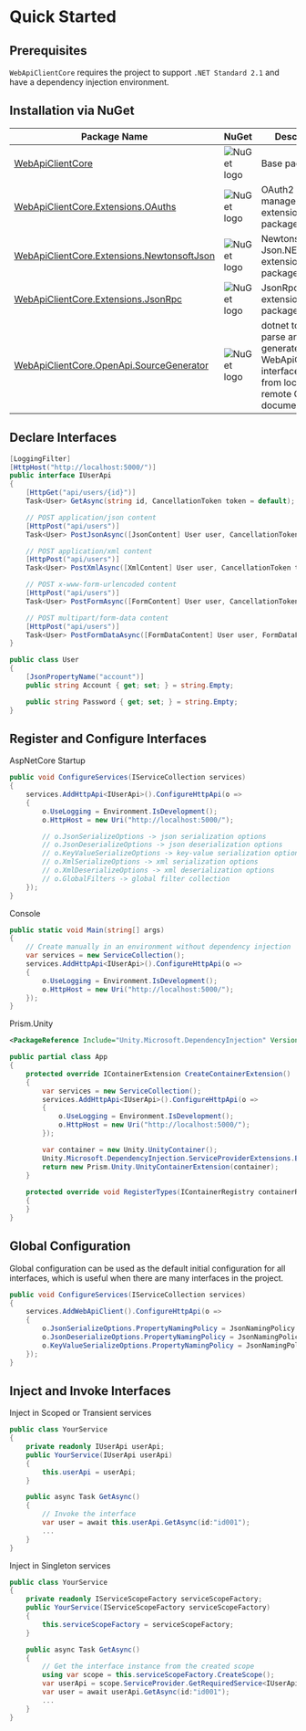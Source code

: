 ﻿# Quick Started

## Prerequisites

`WebApiClientCore` requires the project to support `.NET Standard 2.1` and have a dependency injection environment.

## Installation via NuGet

| Package Name                                                                                                            | NuGet                                                                                   | Description                                                               |
| ----------------------------------------------------------------------------------------------------------------------- | --------------------------------------------------------------------------------------- | ------------------------------------------------------------------------- |
| [WebApiClientCore](https://www.nuget.org/packages/WebApiClientCore)                                                     | ![NuGet logo](https://buildstats.info/nuget/WebApiClientCore)                           | Base package                                                              |
| [WebApiClientCore.Extensions.OAuths](https://www.nuget.org/packages/WebApiClientCore.Extensions.OAuths)                 | ![NuGet logo](https://buildstats.info/nuget/WebApiClientCore.Extensions.OAuths)         | OAuth2 and token management extensions package                             |
| [WebApiClientCore.Extensions.NewtonsoftJson](https://www.nuget.org/packages/WebApiClientCore.Extensions.NewtonsoftJson) | ![NuGet logo](https://buildstats.info/nuget/WebApiClientCore.Extensions.NewtonsoftJson) | Newtonsoft's Json.NET extensions package                                  |
| [WebApiClientCore.Extensions.JsonRpc](https://www.nuget.org/packages/WebApiClientCore.Extensions.JsonRpc)               | ![NuGet logo](https://buildstats.info/nuget/WebApiClientCore.Extensions.JsonRpc)        | JsonRpc calling extensions package                                        |
| [WebApiClientCore.OpenApi.SourceGenerator](https://www.nuget.org/packages/WebApiClientCore.OpenApi.SourceGenerator)     | ![NuGet logo](https://buildstats.info/nuget/WebApiClientCore.OpenApi.SourceGenerator)   | dotnet tool to parse and generate WebApiClientCore interface code from local or remote OpenApi documents |

## Declare Interfaces

```csharp
[LoggingFilter]
[HttpHost("http://localhost:5000/")]
public interface IUserApi
{
    [HttpGet("api/users/{id}")]
    Task<User> GetAsync(string id, CancellationToken token = default);

    // POST application/json content
    [HttpPost("api/users")]
    Task<User> PostJsonAsync([JsonContent] User user, CancellationToken token = default);

    // POST application/xml content
    [HttpPost("api/users")]
    Task<User> PostXmlAsync([XmlContent] User user, CancellationToken token = default);

    // POST x-www-form-urlencoded content
    [HttpPost("api/users")]
    Task<User> PostFormAsync([FormContent] User user, CancellationToken token = default);

    // POST multipart/form-data content
    [HttpPost("api/users")]
    Task<User> PostFormDataAsync([FormDataContent] User user, FormDataFile avatar, CancellationToken token = default);
}

public class User
{ 
    [JsonPropertyName("account")]
    public string Account { get; set; } = string.Empty;

    public string Password { get; set; } = string.Empty;
}
```

## Register and Configure Interfaces

AspNetCore Startup

```csharp
public void ConfigureServices(IServiceCollection services)
{
    services.AddHttpApi<IUserApi>().ConfigureHttpApi(o =>
    {
        o.UseLogging = Environment.IsDevelopment();
        o.HttpHost = new Uri("http://localhost:5000/");

        // o.JsonSerializeOptions -> json serialization options
        // o.JsonDeserializeOptions -> json deserialization options
        // o.KeyValueSerializeOptions -> key-value serialization options
        // o.XmlSerializeOptions -> xml serialization options
        // o.XmlDeserializeOptions -> xml deserialization options
        // o.GlobalFilters -> global filter collection
    });
}
```

Console

```csharp
public static void Main(string[] args)
{
    // Create manually in an environment without dependency injection
    var services = new ServiceCollection();
    services.AddHttpApi<IUserApi>().ConfigureHttpApi(o =>
    {       
        o.UseLogging = Environment.IsDevelopment();
        o.HttpHost = new Uri("http://localhost:5000/");
    });
}
```

Prism.Unity

```xml
<PackageReference Include="Unity.Microsoft.DependencyInjection" Version="5.11.5" />
```

```csharp
public partial class App
{      
    protected override IContainerExtension CreateContainerExtension()
    {
        var services = new ServiceCollection();
        services.AddHttpApi<IUserApi>().ConfigureHttpApi(o =>
        {       
            o.UseLogging = Environment.IsDevelopment();
            o.HttpHost = new Uri("http://localhost:5000/");
        });

        var container = new Unity.UnityContainer();
        Unity.Microsoft.DependencyInjection.ServiceProviderExtensions.BuildServiceProvider(services, container);
        return new Prism.Unity.UnityContainerExtension(container);
    } 
    
    protected override void RegisterTypes(IContainerRegistry containerRegistry)
    {
    }    
}
```

## Global Configuration

Global configuration can be used as the default initial configuration for all interfaces, which is useful when there are many interfaces in the project.

```csharp
public void ConfigureServices(IServiceCollection services)
{
    services.AddWebApiClient().ConfigureHttpApi(o =>
    {
        o.JsonSerializeOptions.PropertyNamingPolicy = JsonNamingPolicy.CamelCase;
        o.JsonDeserializeOptions.PropertyNamingPolicy = JsonNamingPolicy.CamelCase;
        o.KeyValueSerializeOptions.PropertyNamingPolicy = JsonNamingPolicy.CamelCase;
    });
}
```

## Inject and Invoke Interfaces

Inject in Scoped or Transient services

```csharp
public class YourService
{
    private readonly IUserApi userApi;
    public YourService(IUserApi userApi)
    {
        this.userApi = userApi;
    }

    public async Task GetAsync()
    {
        // Invoke the interface
        var user = await this.userApi.GetAsync(id:"id001");
        ...
    }
}
```

Inject in Singleton services

```csharp
public class YourService
{
    private readonly IServiceScopeFactory serviceScopeFactory;
    public YourService(IServiceScopeFactory serviceScopeFactory)
    {
        this.serviceScopeFactory = serviceScopeFactory;
    }

    public async Task GetAsync()
    {
        // Get the interface instance from the created scope
        using var scope = this.serviceScopeFactory.CreateScope();
        var userApi = scope.ServiceProvider.GetRequiredService<IUserApi>();
        var user = await userApi.GetAsync(id:"id001");
        ...
    }
}
```
